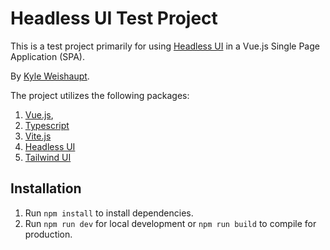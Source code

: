 # Headless UI Test Project

This is a test project primarily for using [Headless UI](https://headlessui.dev/) in a Vue.js Single Page Application (SPA).

By [Kyle Weishaupt](https://kyleweishaupt.com/).

The project utilizes the following packages:
1. [Vue.js](https://vuejs.org/), 
2. [Typescript](https://www.typescriptlang.org/)
3. [Vite.js](https://vitejs.dev/)
4. [Headless UI](https://headlessui.dev/)
5. [Tailwind UI](https://tailwindui.com/)

## Installation

1. Run `npm install` to install dependencies.
2. Run `npm run dev` for local development or `npm run build` to compile for production.
